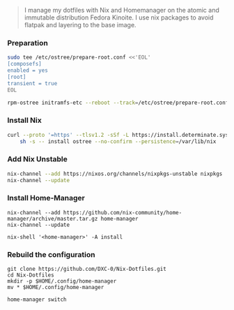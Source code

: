 > I manage my dotfiles with Nix and Homemanager on the atomic and immutable distribution Fedora Kinoite. I use nix packages to avoid flatpak and layering to the base image.

### Preparation

```bash
sudo tee /etc/ostree/prepare-root.conf <<'EOL'
[composefs]
enabled = yes
[root]
transient = true
EOL

rpm-ostree initramfs-etc --reboot --track=/etc/ostree/prepare-root.conf
```

### Install Nix

```bash
curl --proto '=https' --tlsv1.2 -sSf -L https://install.determinate.systems/nix | \
    sh -s -- install ostree --no-confirm --persistence=/var/lib/nix
```

### Add Nix Unstable

```bash
nix-channel --add https://nixos.org/channels/nixpkgs-unstable nixpkgs
nix-channel --update
```

### Install Home-Manager

```
nix-channel --add https://github.com/nix-community/home-manager/archive/master.tar.gz home-manager
nix-channel --update
```

```
nix-shell '<home-manager>' -A install
```

### Rebuild the configuration

```
git clone https://github.com/DXC-0/Nix-Dotfiles.git
cd Nix-Dotfiles
mkdir -p $HOME/.config/home-manager
mv * $HOME/.config/home-manager
```

```
home-manager switch
```
